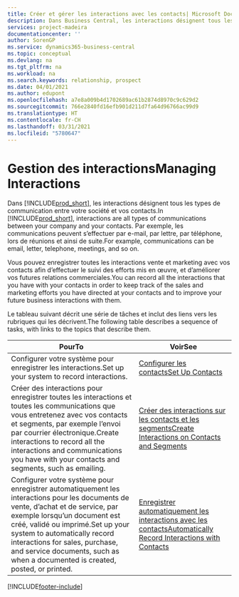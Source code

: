 ```yaml
---
title: Créer et gérer les interactions avec les contacts| Microsoft Docs
description: Dans Business Central, les interactions désignent tous les types de communication entre votre société et vos contacts. Par exemple, les communications peuvent s’effectuer par e-mail, par lettre, par téléphone, lors de réunions et ainsi de suite.
services: project-madeira
documentationcenter: ''
author: SorenGP
ms.service: dynamics365-business-central
ms.topic: conceptual
ms.devlang: na
ms.tgt_pltfrm: na
ms.workload: na
ms.search.keywords: relationship, prospect
ms.date: 04/01/2021
ms.author: edupont
ms.openlocfilehash: a7e8a009b4d1702689ac61b2874d8970c9c629d2
ms.sourcegitcommit: 766e2840fd16efb901d211d7fa64d96766ac99d9
ms.translationtype: HT
ms.contentlocale: fr-CH
ms.lasthandoff: 03/31/2021
ms.locfileid: "5780647"
---
```

# <a name="managing-interactions"></a><span data-ttu-id="f2c60-104">Gestion des interactions</span><span class="sxs-lookup"><span data-stu-id="f2c60-104">Managing Interactions</span></span>
<span data-ttu-id="f2c60-105">Dans [!INCLUDE[prod_short](includes/prod_short.md)], les interactions désignent tous les types de communication entre votre société et vos contacts.</span><span class="sxs-lookup"><span data-stu-id="f2c60-105">In [!INCLUDE[prod_short](includes/prod_short.md)], interactions are all types of communications between your company and your contacts.</span></span> <span data-ttu-id="f2c60-106">Par exemple, les communications peuvent s’effectuer par e-mail, par lettre, par téléphone, lors de réunions et ainsi de suite.</span><span class="sxs-lookup"><span data-stu-id="f2c60-106">For example, communications can be email, letter, telephone, meetings, and so on.</span></span>

<span data-ttu-id="f2c60-107">Vous pouvez enregistrer toutes les interactions vente et marketing avec vos contacts afin d’effectuer le suivi des efforts mis en œuvre, et d’améliorer vos futures relations commerciales.</span><span class="sxs-lookup"><span data-stu-id="f2c60-107">You can record all the interactions that you have with your contacts in order to keep track of the sales and marketing efforts you have directed at your contacts and to improve your future business interactions with them.</span></span>

<span data-ttu-id="f2c60-108">Le tableau suivant décrit une série de tâches et inclut des liens vers les rubriques qui les décrivent.</span><span class="sxs-lookup"><span data-stu-id="f2c60-108">The following table describes a sequence of tasks, with links to the topics that describe them.</span></span>

| <span data-ttu-id="f2c60-109">Pour</span><span class="sxs-lookup"><span data-stu-id="f2c60-109">To</span></span> | <span data-ttu-id="f2c60-110">Voir</span><span class="sxs-lookup"><span data-stu-id="f2c60-110">See</span></span> |
| --- | --- |
| <span data-ttu-id="f2c60-111">Configurer votre système pour enregistrer les interactions.</span><span class="sxs-lookup"><span data-stu-id="f2c60-111">Set up your system to record interactions.</span></span> |[<span data-ttu-id="f2c60-112">Configurer les contacts</span><span class="sxs-lookup"><span data-stu-id="f2c60-112">Set Up Contacts</span></span>](marketing-setup-contacts.md) |
|<span data-ttu-id="f2c60-113">Créer des interactions pour enregistrer toutes les interactions et toutes les communications que vous entretenez avec vos contacts et segments, par exemple l’envoi par courrier électronique.</span><span class="sxs-lookup"><span data-stu-id="f2c60-113">Create interactions to record all the interactions and communications you have with your contacts and segments, such as emailing.</span></span>|[<span data-ttu-id="f2c60-114">Créer des interactions sur les contacts et les segments</span><span class="sxs-lookup"><span data-stu-id="f2c60-114">Create Interactions on Contacts and Segments</span></span>](marketing-how-create-interactions.md)|
|<span data-ttu-id="f2c60-115">Configurer votre système pour enregistrer automatiquement les interactions pour les documents de vente, d’achat et de service, par exemple lorsqu’un document est créé, validé ou imprimé.</span><span class="sxs-lookup"><span data-stu-id="f2c60-115">Set up your system to automatically record interactions for sales, purchase, and service documents, such as when a documented is created, posted, or printed.</span></span>|[<span data-ttu-id="f2c60-116">Enregistrer automatiquement les interactions avec les contacts</span><span class="sxs-lookup"><span data-stu-id="f2c60-116">Automatically Record Interactions with Contacts</span></span>](marketing-auto-record-interactions.md)|


[!INCLUDE[footer-include](includes/footer-banner.md)]